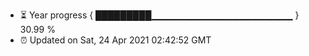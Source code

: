 - ⏳ Year progress { █████████▁▁▁▁▁▁▁▁▁▁▁▁▁▁▁▁▁▁▁▁▁ } 30.99 %
- ⏰ Updated on Sat, 24 Apr 2021 02:42:52 GMT

